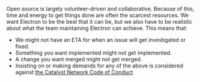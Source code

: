 Open source is largely volunteer-driven and collaborative. Because of this, time and energy to get things done are often the scarcest resources. We want Electron to be the best that it can be, but we also have to be realistic about what the team maintaining Electron can achieve. This means that:

* We might not have an ETA for when an issue will get investigated or fixed.
* Something you want implemented might not get implemented.
* A change you want merged might not get merged.
* Insisting on or making demands for any of the above is considered against [the Catalyst Network Code of Conduct](https://github.com/catalyst-network/Community/blob/master/CODE_OF_CONDUCT.md)
